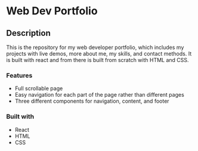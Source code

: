 # Web Dev Portfolio

## Description

This is the repository for my web developer portfolio, which includes my projects with live demos, more about me, my skills, and contact methods. It is built with react and from there is built from scratch with HTML and CSS. 

### Features
- Full scrollable page
- Easy navigation for each part of the page rather than different pages
- Three different components for navigation, content, and footer

### Built with
- React
- HTML
- CSS